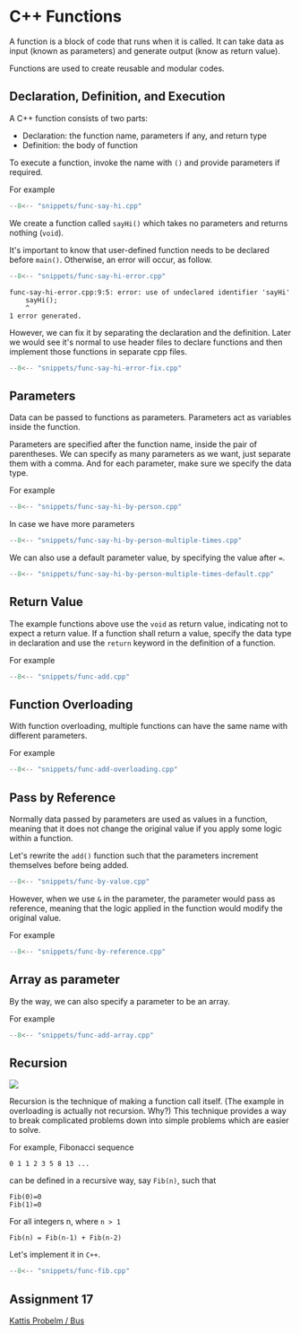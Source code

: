 # C++ Functions

A function is a block of code that runs when it is called. It can take data as input (known as parameters) and generate output (know as return value).

Functions are used to create reusable and modular codes.

## Declaration, Definition, and Execution

A C++ function consists of two parts:

- Declaration: the function name, parameters if any, and return type
- Definition: the body of function

To execute a function, invoke the name with `()` and provide parameters if required.

For example

```cpp title="func-say-hi.cpp" linenums="1"
--8<-- "snippets/func-say-hi.cpp"
```

We create a function called `sayHi()` which takes no parameters and returns nothing (`void`).

It's important to know that user-defined function needs to be declared before `main()`. Otherwise, an error will occur, as follow.

```cpp title="func-say-hi-error.cpp" linenums="1" hl_lines="9 14"
--8<-- "snippets/func-say-hi-error.cpp"
```

```
func-say-hi-error.cpp:9:5: error: use of undeclared identifier 'sayHi'
    sayHi();
    ^
1 error generated.
```

However, we can fix it by separating the declaration and the definition. Later we would see it's normal to use header files to declare functions and then implement those functions in separate cpp files.

```cpp title="func-say-hi-error-fix.cpp" linenums="1" hl_lines="5"
--8<-- "snippets/func-say-hi-error-fix.cpp"
```

## Parameters

Data can be passed to functions as parameters. Parameters act as variables inside the function.

Parameters are specified after the function name, inside the pair of parentheses. We can specify as many parameters as we want, just separate them with a comma. And for each parameter, make sure we specify the data type.

For example

```cpp title="func-say-hi-by-person.cpp" linenums="1" hl_lines="5 15"
--8<-- "snippets/func-say-hi-by-person.cpp"
```

In case we have more parameters

```cpp title="func-say-hi-by-person-multiple-times.cpp" linenums="1" hl_lines="5 18"
--8<-- "snippets/func-say-hi-by-person-multiple-times.cpp"
```

We can also use a default parameter value, by specifying the value after `=`.

```cpp title="func-say-hi-by-person-multiple-times-default.cpp" linenums="1" hl_lines="5 18 22"
--8<-- "snippets/func-say-hi-by-person-multiple-times-default.cpp"
```

## Return Value

The example functions above use the `void` as return value, indicating not to expect a return value. If a function shall return a value, specify the data type in declaration and use the `return` keyword in the definition of a function.

For example

```cpp title="func-add.cpp" linenums="1" hl_lines="5 16"
--8<-- "snippets/func-add.cpp"
```

## Function Overloading

With function overloading, multiple functions can have the same name with different parameters.

For example

```cpp title="func-add-overloading.cpp" linenums="1" hl_lines="5 11 17 28 33 38"
--8<-- "snippets/func-add-overloading.cpp"
```

## Pass by Reference

Normally data passed by parameters are used as values in a function, meaning that it does not change the original value if you apply some logic within a function.

Let's rewrite the `add()` function such that the parameters increment themselves before being added.

```cpp title="func-by-value.cpp" linenums="1" hl_lines="8 9"
--8<-- "snippets/func-by-value.cpp"
```

However, when we use `&` in the parameter, the parameter would pass as reference, meaning that the logic applied in the function would modify the original value.

For example

```cpp title="func-by-reference.cpp" linenums="1" hl_lines="5 8 9"
--8<-- "snippets/func-by-reference.cpp"
```

## Array as parameter

By the way, we can also specify a parameter to be an array.

For example

```cpp title="func-add-array.cpp" linenums="1" hl_lines="5 8 9"
--8<-- "snippets/func-add-array.cpp"
```

## Recursion

![](https://upload.wikimedia.org/wikipedia/commons/thumb/d/d9/Droste_Cacao_Alcalinise_blikje%2C_foto4.JPG/800px-Droste_Cacao_Alcalinise_blikje%2C_foto4.JPG)

Recursion is the technique of making a function call itself. (The example in overloading is actually not recursion. Why?) This technique provides a way to break complicated problems down into simple problems which are easier to solve.

For example, Fibonacci sequence

`0 1 1 2 3 5 8 13 ...`

can be defined in a recursive way, say `Fib(n)`, such that

```
Fib(0)=0
Fib(1)=0
```

For all integers n, where `n > 1`

```
Fib(n) = Fib(n-1) + Fib(n-2)
```

Let's implement it in `C++`.

```cpp title="func-fib.cpp" linenums="1" hl_lines="5 8 9"
--8<-- "snippets/func-fib.cpp"
```

## Assignment 17

[Kattis Probelm / Bus](https://open.kattis.com/problems/bus)
